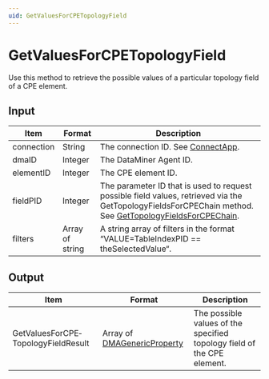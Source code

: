 ```yaml
---
uid: GetValuesForCPETopologyField
---
```


# GetValuesForCPETopologyField

Use this method to retrieve the possible values of a particular topology field of a CPE element.

## Input

| Item | Format | Description |
|--|--|--|
| connection | String | The connection ID. See [ConnectApp](xref:ConnectApp). |
| dmaID | Integer | The DataMiner Agent ID. |
| elementID | Integer | The CPE element ID. |
| fieldPID | Integer | The parameter ID that is used to request possible field values, retrieved via the GetTopologyFieldsForCPEChain method. See [GetTopologyFieldsForCPEChain](xref:GetTopologyFieldsForCPEChain). |
| filters | Array of string | A string array of filters in the format “VALUE=TableIndexPID == theSelectedValue“. |

## Output

| Item | Format | Description |
|--|--|--|
| GetValuesForCPE­TopologyFieldResult | Array of [DMAGenericProperty](xref:DMAGenericProperty) | The possible values of the specified topology field of the CPE element. |
